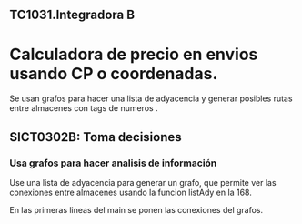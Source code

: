 ## TC1031.Integradora B

# Calculadora de precio en envios usando CP o coordenadas. 

Se usan grafos para hacer una lista de adyacencia y generar posibles rutas entre almacenes con tags de numeros . 

    
## SICT0302B: Toma decisiones 

### Usa grafos para hacer analisis de información
Use una lista de adyacencia para generar un grafo, que permite ver las conexiones entre almacenes usando la funcion listAdy en la 168.

En las primeras lineas del main se ponen las conexiones del grafos.
